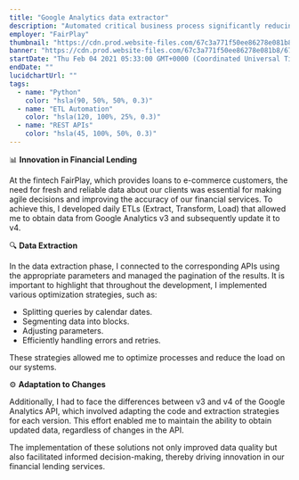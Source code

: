 ```yaml
---
title: "Google Analytics data extractor"
description: "Automated critical business process significantly reducing workload of the analytics team"
employer: "FairPlay"
thumbnail: "https://cdn.prod.website-files.com/67c3a771f50ee86278e081b8/67d922418dd077d9840a42db_67ce3c4ee965c5b385d529ac_google_analytics.gif"
banner: "https://cdn.prod.website-files.com/67c3a771f50ee86278e081b8/67cbf293d19d256af5e0dccd_67cbd68c8ae8762187bf946d_photo-1551288049-bebda4e38f71.jpeg"
startDate: "Thu Feb 04 2021 05:33:00 GMT+0000 (Coordinated Universal Time)"
endDate: ""
lucidchartUrl: ""
tags:
  - name: "Python"
    color: "hsla(90, 50%, 50%, 0.3)"
  - name: "ETL Automation"
    color: "hsla(120, 100%, 25%, 0.3)"
  - name: "REST APIs"
    color: "hsla(45, 100%, 50%, 0.3)"
---
```


📊 **Innovation in Financial Lending**

At the fintech FairPlay, which provides loans to e-commerce customers, the need for fresh and reliable data about our clients was essential for making agile decisions and improving the accuracy of our financial services. To achieve this, I developed daily ETLs (Extract, Transform, Load) that allowed me to obtain data from Google Analytics v3 and subsequently update it to v4.

🔍 **Data Extraction**

In the data extraction phase, I connected to the corresponding APIs using the appropriate parameters and managed the pagination of the results. It is important to highlight that throughout the development, I implemented various optimization strategies, such as:

- Splitting queries by calendar dates.
- Segmenting data into blocks.
- Adjusting parameters.
- Efficiently handling errors and retries.

These strategies allowed me to optimize processes and reduce the load on our systems.

⚙️ **Adaptation to Changes**

Additionally, I had to face the differences between v3 and v4 of the Google Analytics API, which involved adapting the code and extraction strategies for each version. This effort enabled me to maintain the ability to obtain updated data, regardless of changes in the API.

The implementation of these solutions not only improved data quality but also facilitated informed decision-making, thereby driving innovation in our financial lending services.
